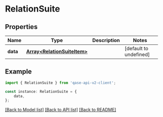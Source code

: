 # RelationSuite


## Properties

Name | Type | Description | Notes
------------ | ------------- | ------------- | -------------
**data** | [**Array&lt;RelationSuiteItem&gt;**](RelationSuiteItem.md) |  | [default to undefined]

## Example

```typescript
import { RelationSuite } from 'qase-api-v2-client';

const instance: RelationSuite = {
    data,
};
```

[[Back to Model list]](../README.md#documentation-for-models) [[Back to API list]](../README.md#documentation-for-api-endpoints) [[Back to README]](../README.md)
